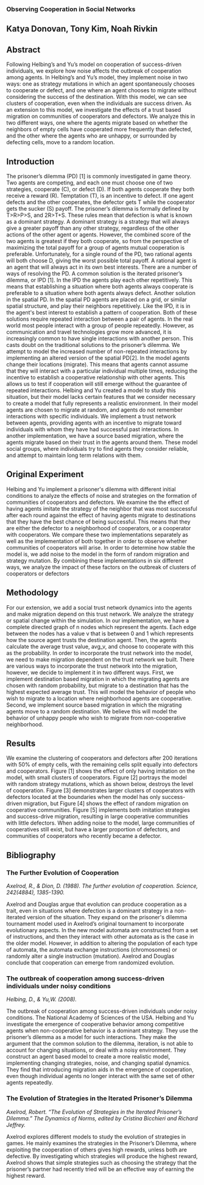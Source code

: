### Observing Cooperation in Social Networks
## Katya Donovan, Tony Kim, Noah Rivkin
## Abstract

Following Helbing’s and Yu’s model on cooperation of success-driven individuals, we explore how noise affects the outbreak of cooperation among agents. In Helbing’s and Yu’s model, they implement noise in two ways: one as strategy mutations in which an agent spontaneously chooses to cooperate or defect, and one where an agent chooses to migrate without considering the success of the destination. With this model, we can see clusters of cooperation, even when the individuals are success driven. As an extension to this model, we investigate the effects of a trust based migration on communities of cooperators and defectors. We analyze this in two different ways, one where the agents migrate based on whether the neighbors of empty cells have cooperated more frequently than defected, and the other where the agents who are unhappy, or surrounded by defecting cells, move to a random location.

## Introduction

The prisoner’s dilemma (PD) [1] is commonly investigated in game theory. Two agents are competing, and each one must choose one of two strategies, cooperate (C), or defect (D). If both agents cooperate they both receive a reward (R). Temptation (T), is an incentive to defect. If one agent defects and the other cooperates, the defector gets T while the cooperator gets the sucker (S) payoff. The prisoner’s dilemma is formally defined by T>R>P>S, and 2R>T+S. These rules mean that defection is what is known as a dominant strategy. A dominant strategy is a strategy that will always give a greater payoff than any other strategy, regardless of the other actions of the other agent or agents. However, the combined score of the two agents is greatest if they both cooperate, so from the perspective of maximizing the total payoff for a group of agents mutual cooperation is preferable. Unfortunately, for a single round of the PD, two rational agents will both choose D, giving the worst possible total payoff. A rational agent is an agent that will always act in its own best interests.
    There are a number of ways of resolving the PD. A common solution is the iterated prisoner’s dilemma, or IPD [1]. In the IPD the agents play each other repetitively. This means that establishing a situation where both agents always cooperate is preferable to a situation where both agents always defect. Another solution in the spatial PD. In the spatial PD agents are placed on a grid, or similar spatial structure, and play their neighbors repetitively. Like the IPD, it is in the agent's best interest to establish a pattern of cooperation.
    Both of these solutions require repeated interaction between a pair of agents. In the real world most people interact with a group of people repeatedly. However, as communication and travel technologies grow more advanced, it is increasingly common to have single interactions with another person. This casts doubt on the traditional solutions to the prisoner’s dilemma.
    We attempt to model the increased number of non-repeated interactions by implementing an altered version of the spatial PD[2]. In the model agents change their locations (migrate). This means that agents cannot assume that they will interact with a particular individual multiple times, reducing the incentive to establish a cooperative relationship with other agents. This allows us to test if cooperation will still emerge without the guarantee of repeated interactions.
    Helbing and Yu created a model to study this situation, but their model lacks certain features that we consider necessary to create a model that fully represents a realistic environment. In their model agents are chosen to migrate at random, and agents do not remember interactions with specific individuals. We implement a trust network between agents, providing agents with an incentive to migrate toward individuals with whom they have had successful past interactions. In another implementation, we have a source based migration, where the agents migrate based on their trust in the agents around them. These model social groups, where individuals try to find agents they consider reliable, and attempt to maintain long term relations with them.

## Original Experiment

Helbing and Yu implement a prisoner's dilemma with different initial conditions to analyze the effects of noise and strategies on the formation of communities of cooperators and defectors. We examine the the effect of having agents imitate the strategy of the neighbor that was most successful after each round against the effect of having agents migrate to destinations that they have the best chance of being successful.  This means that they are either the defector to a neighborhood of cooperators, or a cooperator with cooperators. We compare these two implementations separately as well as the implementation of both together in order to observe whether communities of cooperators will arise. In order to determine how stable the model is, we add noise to the model in the form of random migration and strategy mutation. By combining these implementations in six different ways, we analyze the impact of these factors on the outbreak of clusters of cooperators or defectors

## Methodology

For our extension, we add a social trust network dynamics into the agents and make migration depend on this trust network. We analyze the strategy or spatial change within the simulation. In our implementation, we have a complete directed graph of n nodes which represent the agents. Each edge between the nodes has a value v that is between 0 and 1 which represents how the source agent trusts the destination agent. Then, the agents calculate the average trust value, avg_v, and choose to cooperate with this as the probability.
In order to incorporate the trust network into the model, we need to make migration dependent on the trust network we built. There are various ways to incorporate the trust network into the migration, however, we decide to implement it in two different ways. First, we implement destination based migration in which the migrating agents are chosen with random probability, but migrate to a destination that has the highest expected average trust. This will model the behavior of people who wish to migrate to a location where neighborhood agents are cooperative. Second, we implement source based migration in which the migrating agents move to a random destination. We believe this will model the behavior of unhappy people who wish to migrate from non-cooperative neighborhood.

## Results

We examine the clustering of cooperators and defectors after 200 iterations with 50% of empty cells, with the remaining cells split equally into defectors and cooperators. Figure [1] shows the effect of only having imitation on the model, with small clusters of cooperators. Figure [2] portrays the model with random strategy mutations, which as shown below, destroys the level of cooperation. Figure [3] demonstrates larger clusters of cooperators with defectors located at the boundaries when the model has only success-driven migration, but Figure [4] shows the effect of random migration on cooperative communities. Figure [5] implements both imitation strategies and success-drive migration, resulting in large cooperative communities with little defectors. When adding noise to the model, large communities of cooperatives still exist, but have a larger proportion of defectors, and communities of cooperators who recently became a defector.



## Bibliography
### The Further Evolution of Cooperation
*Axelrod, R., & Dion, D. (1988). The further evolution of cooperation. Science, 242(4884), 1385-1390.*

Axelrod and Douglas argue that evolution can produce cooperation as a trait, even in situations where defection is a dominant strategy in a non-iterated version of the situation. They expand on the prisoner's dilemma tournament model used in Axelrod’s original tournament to incorporate evolutionary aspects. In the new model automata are constructed from a set of instructions, and then they interact with other automata as is the case in the older model. However, in addition to altering the population of each type of automata, the automata exchange instructions (chromosomes) or randomly alter a single instruction (mutation). Axelrod and Douglas conclude that cooperation can emerge from randomized evolution.


### The outbreak of cooperation among success-driven individuals under noisy conditions 
*Helbing, D., & Yu,W. (2008).*

The outbreak of cooperation among success-driven individuals under noisy conditions. The National Academy of Sciences of the USA.
Helbing and Yu investigate the emergence of cooperative behavior among competitive agents when non-cooperative behavior is a dominant strategy. They use the prisoner’s dilemma as a model for such interactions. They make the argument that the common solution to the dilemma, iteration, is not able to account for changing situations, or deal with a noisy environment. They construct an agent based model to create a more realistic model, implementing changing strategies, noise, and changing spatial dynamics. They find that introducing migration aids in the emergence of cooperation, even though individual agents no longer interact with the same set of other agents repeatedly.


### The Evolution of Strategies in the Iterated Prisoner’s Dilemma 
*Axelrod, Robert. “The Evolution of Strategies in the Iterated Prisoner’s Dilemma.” The Dynamics of Norms, edited by Cristina Bicchieri and Richard Jeffrey.*

Axelrod explores different models to study the evolution of strategies in games. He mainly examines the strategies in the Prisoner’s Dilemma, where exploiting the cooperation of others gives high rewards, unless both are defective. By investigating which strategies will produce the highest reward, Axelrod shows that simple strategies such as choosing the strategy that the prisoner’s partner had recently tried will be an effective way of earning the highest reward.
